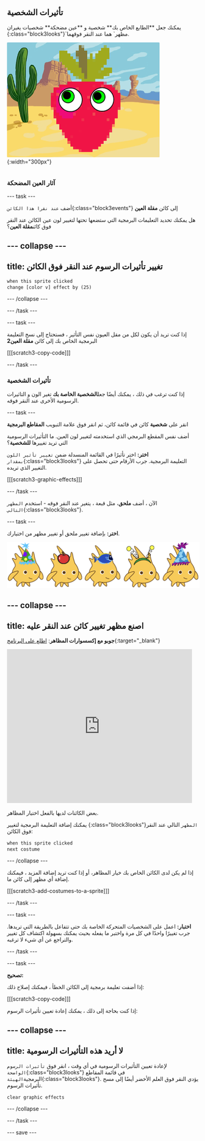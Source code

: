 ## تأثيرات الشخصية

<div style="display: flex; flex-wrap: wrap">
<div style="flex-basis: 200px; flex-grow: 1; margin-right: 15px;">
يمكنك جعل **الطابع الخاص بك** شخصية و **عين مضحكة** شخصيات يغيران {:class="block3looks"}`مظهر` هما عند النقر فوقهما.
</div>
<div>

![شخصية وعينان بتأثيرات رسومية.](images/character-graphic-effects.png){:width="300px"}    

</div>
</div>

### آثار العين المضحكة

--- task ---

أضف `عند نقرا هذا الكائن`{:class="block3events"} إلى كائن **مقلة العين**

هل يمكنك تحديد التعليمات البرمجية التي ستضعها تحتها لتغيير لون عين الكائن عند النقر فوق كائن**مقلة العين**؟

--- collapse ---
---
title: تغيير تأثيرات الرسوم عند النقر فوق الكائن
---

```blocks3
when this sprite clicked  
change [color v] effect by (25)
```

--- /collapse ---

--- /task ---

--- task ---

إذا كنت تريد أن يكون لكل من مقل العيون نفس التأثير ، فستحتاج إلى نسخ التعليمة البرمجية الخاص بك إلى كائن **مقلة العين2**

[[[scratch3-copy-code]]]

--- /task ---

### تأثيرات الشخصية

إذا كنت ترغب في ذلك ، يمكنك أيضًا جعل**الشخصية الخاصة بك** تغير الون و التاثيرات الرسومية الأخرى عند النقر فوقه.

--- task ---

انقر على **شخصية** كائن في قائمة كائن، ثم انقر فوق علامة التبويب **المقاطع البرمجية**

أضف نفس المقطع البرمجي الذي استخدمته لتغيير لون العين. ما التأثيرات الرسومية التي تريد تغييرها **للشخصية**؟

**اختر:** اختر تأثيرًا في القائمة المنسدلة ضمن `تغيير تأثير اللون بمقدار`{:class="block3looks"} التعليمة البرمجية. جرب الأرقام حتى تحصل على التغيير الذي تريده.

[[[scratch3-graphic-effects]]]

--- /task ---

الآن ، أضف **ملحق**، مثل قبعة ، يتغير عند النقر فوقه - استخدم `المظهر التالي`{:class="block3looks"}.

--- task ---

**اختر:** بإضافة تغيير ملحق أو تغيير مظهر من اختيارك.


![الشخصيات مع الملحقات.](images/accessory-sprite.png)

--- collapse ---
---
title: اصنع مظهر تغيير كائن عند النقر عليه
---

**جوبو مع إكسسوارات المظاهر**: [اطلع على البرنامج](https://scratch.mit.edu/projects/603397318/editor){:target="_blank"}
<div class="scratch-preview">
<iframe allowtransparency="true" width="485" height="402" src="https://scratch.mit.edu/projects/embed/603397318/?autostart=false" frameborder="0"></iframe>
</div>

بعض الكائنات لديها بالفعل اختيار المظاهر.

يمكنك إضافة التعليمة البرمجية لتغيير {:class="block3looks"}`المظهر` التالي عند النقر فوق الكائن:

```blocks3
when this sprite clicked
next costume
```

--- /collapse ---

إذا لم يكن لدى الكائن الخاص بك خيار المظاهر، أو إذا كنت تريد إضافة المزيد ، فيمكنك إضافة أي مظهر إلى كائن ما.

[[[scratch3-add-costumes-to-a-sprite]]]

--- /task ---

--- task ---

**اختبار:** اعمل على الشخصيات المتحركة الخاصة بك حتى تتفاعل بالطريقة التي تريدها. جرب تغييرًا واحدًا في كل مرة واختبر ما يفعله بحيث يمكنك بسهولة اكتشاف كل تغيير والتراجع عن أي شيء لا ترغبه.

--- /task ---

--- task ---

**تصحيح:**

إذا أضفت تعليمة برمجية إلى الكائن الخطأ ، فيمكنك إصلاح ذلك:

[[[scratch3-copy-code]]]

إذا كنت بحاجة إلى ذلك ، يمكنك إعادة تعيين تأثيرات الرسوم:

--- collapse ---
---
title: لا أريد هذه التأثيرات الرسومية
---

لإعادة تعيين التأثيرات الرسومية في أي وقت ، انقر فوق `تأثيرات الرسوم الواضحة`{:class="block3looks"} في قائمة المقاطع البرمجية`الهيئة`{:class="block3looks"}. يؤدي النقر فوق العلم الأخضر أيضًا إلى مسح تأثيرات الرسوم.

```blocks3
clear graphic effects
```
--- /collapse ---

--- /task ---

--- save ---

